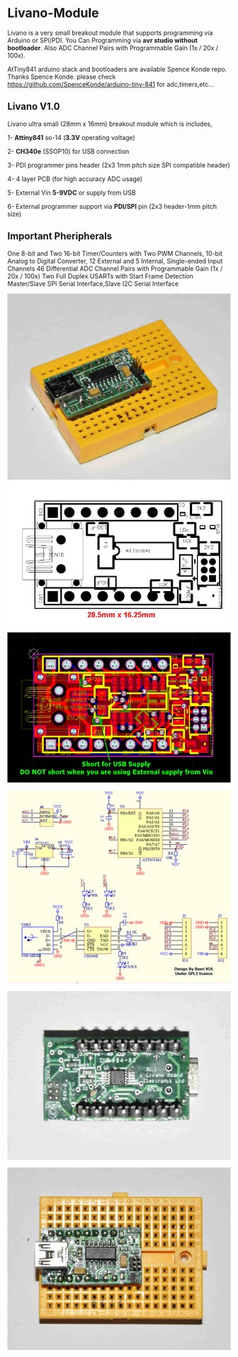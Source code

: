 # Livano-Module

Livano is a very small breakout module that supports programming via Arduino or SPI/PDI.
You Can Programming via **avr studio without  bootloader**.
Also ADC Channel Pairs with Programmable Gain (1x / 20x / 100x).

AtTiny841 arduino stack and bootloaders are available Spence Konde repo. Thanks Spence Konde.
please check https://github.com/SpenceKonde/arduino-tiny-841 for adc,timers,etc...

Livano V1.0
---------------

Livano ultra small (28mm x 16mm) breakout module which is includes,

1- **Attiny841** so-14   (**3.3V** operating voltage)

2- **CH340e** (SSOP10) for USB connection

3- PDI programmer pins header (2x3 1mm pitch size SPI compatible header)

4- 4 layer PCB (for high accuracy ADC usage)

5- External Vin **5-9VDC** or supply from USB

6- External programmer support via **PDI/SPI** pin (2x3 header-1mm pitch size)

Important Pheripherals
-------------------------
One 8-bit and Two 16-bit Timer/Counters with Two PWM Channels, 10-bit Analog to Digital Converter, 12 External and 5 Internal, Single-ended Input Channels
46 Differential ADC Channel Pairs with Programmable Gain (1x / 20x / 100x)
Two Full Duplex USARTs with Start Frame Detection
Master/Slave SPI Serial Interface,Slave I2C Serial Interface

![GitHub Logo](/_dsc5287.jpg) ![GitHub Logo](/livano_r1.bmp)

![GitHub Logo](/livano_pcb_r10.bmp)

![GitHub Logo](/livano_sch_r2.bmp)

![GitHub Logo](/_dsc52891.jpg)

![GitHub Logo](/_dsc5290.jpg)
